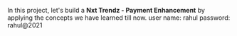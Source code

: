 In this project, let's build a **Nxt Trendz - Payment Enhancement** by applying the concepts we have learned till now.
user name: rahul
password: rahul@2021
